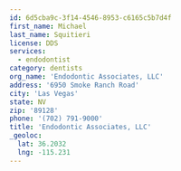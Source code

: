 ```yaml
---
id: 6d5cba9c-3f14-4546-8953-c6165c5b7d4f
first_name: Michael
last_name: Squitieri
license: DDS
services:
  - endodontist
category: dentists
org_name: 'Endodontic Associates, LLC'
address: '6950 Smoke Ranch Road'
city: 'Las Vegas'
state: NV
zip: '89128'
phone: '(702) 791-9000'
title: 'Endodontic Associates, LLC'
_geoloc:
  lat: 36.2032
  lng: -115.231
---
```

